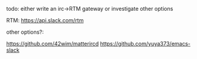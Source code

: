 todo: either write an irc->RTM gateway or investigate other options

RTM: https://api.slack.com/rtm

other options?:

https://github.com/42wim/matterircd
https://github.com/yuya373/emacs-slack
